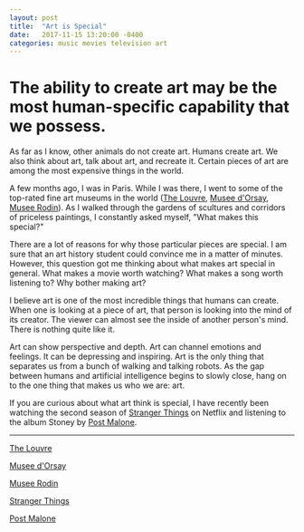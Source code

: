 ```yaml
---
layout: post
title:  "Art is Special"
date:   2017-11-15 13:20:00 -0400
categories: music movies television art
---
```

# The ability to create art may be the most human-specific capability that we possess.

As far as I know, other animals do not create art. Humans create art. We also think about art, talk about art, and recreate it. Certain pieces of art are among the most expensive things in the world.

A few months ago, I was in Paris. While I was there, I went to some of the top-rated fine art museums in the world ([The Louvre](http://www.louvre.fr/en), [Musee d'Orsay](http://www.musee-orsay.fr/en/home.html), [Musee Rodin](http://www.musee-rodin.fr/)). As I walked through the gardens of scultures and corridors of priceless paintings, I constantly asked myself, "What makes this special?"

There are a lot of reasons for why those particular pieces are special. I am sure that an art history student could convince me in a matter of minutes. However, this question got me thinking about what makes art special in general. What makes a movie worth watching? What makes a song worth listening to? Why bother making art?

I believe art is one of the most incredible things that humans can create. When one is looking at a piece of art, that person is looking into the mind of its creator. The viewer can almost see the inside of another person's mind. There is nothing quite like it.

Art can show perspective and depth. Art can channel emotions and feelings. It can be depressing and inspiring. Art is the only thing that separates us from a bunch of walking and talking robots. As the gap between humans and artificial intelligence begins to slowly close, hang on to the one thing that makes us who we are: art.

If you are curious about what art think is special, I have recently been watching the second season of [Stranger Things](http://www.imdb.com/title/tt4574334/) on Netflix and listening to the album Stoney by [Post Malone](https://www.youtube.com/user/postmalone).

---

[The Louvre](http://www.louvre.fr/en)

[Musee d'Orsay](http://www.musee-orsay.fr/en/home.html)

[Musee Rodin](http://www.musee-rodin.fr/)

[Stranger Things](http://www.imdb.com/title/tt4574334/)

[Post Malone](https://www.youtube.com/user/postmalone)